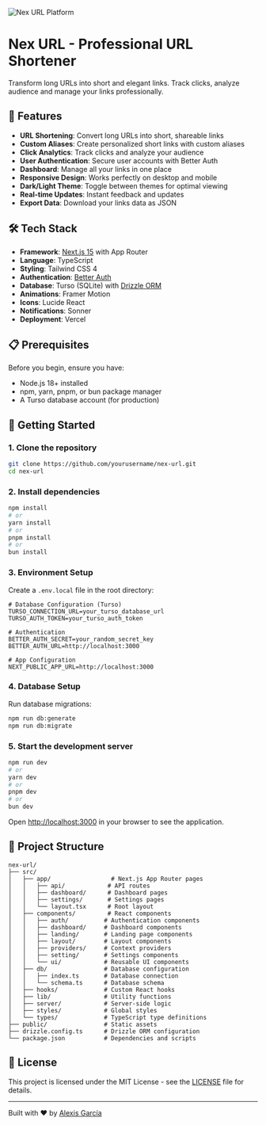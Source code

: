 ![Nex URL Platform](https://nexurl.vercel.app/images/screenshot.png)

# Nex URL - Professional URL Shortener

Transform long URLs into short and elegant links. Track clicks, analyze audience and manage your links professionally.

## 🚀 Features

- **URL Shortening**: Convert long URLs into short, shareable links
- **Custom Aliases**: Create personalized short links with custom aliases
- **Click Analytics**: Track clicks and analyze your audience
- **User Authentication**: Secure user accounts with Better Auth
- **Dashboard**: Manage all your links in one place
- **Responsive Design**: Works perfectly on desktop and mobile
- **Dark/Light Theme**: Toggle between themes for optimal viewing
- **Real-time Updates**: Instant feedback and updates
- **Export Data**: Download your links data as JSON

## 🛠️ Tech Stack

- **Framework**: [Next.js 15](https://nextjs.org/) with App Router
- **Language**: TypeScript
- **Styling**: Tailwind CSS 4
- **Authentication**: [Better Auth](https://better-auth.com/)
- **Database**: Turso (SQLite) with [Drizzle ORM](https://orm.drizzle.team/)
- **Animations**: Framer Motion
- **Icons**: Lucide React
- **Notifications**: Sonner
- **Deployment**: Vercel

## 📋 Prerequisites

Before you begin, ensure you have:

- Node.js 18+ installed
- npm, yarn, pnpm, or bun package manager
- A Turso database account (for production)

## 🚀 Getting Started

### 1. Clone the repository

```bash
git clone https://github.com/yourusername/nex-url.git
cd nex-url
```

### 2. Install dependencies

```bash
npm install
# or
yarn install
# or
pnpm install
# or
bun install
```

### 3. Environment Setup

Create a `.env.local` file in the root directory:

```env
# Database Configuration (Turso)
TURSO_CONNECTION_URL=your_turso_database_url
TURSO_AUTH_TOKEN=your_turso_auth_token

# Authentication
BETTER_AUTH_SECRET=your_random_secret_key
BETTER_AUTH_URL=http://localhost:3000

# App Configuration
NEXT_PUBLIC_APP_URL=http://localhost:3000
```

### 4. Database Setup

Run database migrations:

```bash
npm run db:generate
npm run db:migrate
```

### 5. Start the development server

```bash
npm run dev
# or
yarn dev
# or
pnpm dev
# or
bun dev
```

Open [http://localhost:3000](http://localhost:3000) in your browser to see the application.

## 📂 Project Structure

```
nex-url/
├── src/
│   ├── app/                 # Next.js App Router pages
│   │   ├── api/            # API routes
│   │   ├── dashboard/      # Dashboard pages
│   │   ├── settings/       # Settings pages
│   │   └── layout.tsx      # Root layout
│   ├── components/         # React components
│   │   ├── auth/          # Authentication components
│   │   ├── dashboard/     # Dashboard components
│   │   ├── landing/       # Landing page components
│   │   ├── layout/        # Layout components
│   │   ├── providers/     # Context providers
│   │   ├── setting/       # Settings components
│   │   └── ui/            # Reusable UI components
│   ├── db/                # Database configuration
│   │   ├── index.ts       # Database connection
│   │   └── schema.ts      # Database schema
│   ├── hooks/             # Custom React hooks
│   ├── lib/               # Utility functions
│   ├── server/            # Server-side logic
│   ├── styles/            # Global styles
│   └── types/             # TypeScript type definitions
├── public/                # Static assets
├── drizzle.config.ts      # Drizzle ORM configuration
└── package.json           # Dependencies and scripts
```

## 📝 License

This project is licensed under the MIT License - see the [LICENSE](LICENSE) file for details.

---

Built with ❤️ by [Alexis García](https://github.com/alexisgqrcia)